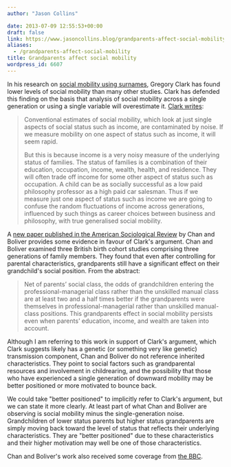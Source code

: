 ```yaml
---
author: "Jason Collins"

date: 2013-07-09 12:55:53+00:00
draft: false
link: https://www.jasoncollins.blog/grandparents-affect-social-mobility/
aliases:
  - /grandparents-affect-social-mobility
title: Grandparents affect social mobility
wordpress_id: 6607
---
```


In his research on [social mobility using surnames](https://www.jasoncollins.blog/social-mobility-across-the-generations/), Gregory Clark has found lower levels of social mobility than many other studies. Clark has defended this finding on the basis that analysis of social mobility across a single generation or using a single variable will overestimate it. [Clark writes](http://www.economist.com/blogs/freeexchange/2013/02/mobility-2):


<blockquote>Conventional estimates of social mobility, which look at just single aspects of social status such as income, are contaminated by noise. If we measure mobility on one aspect of status such as income, it will seem rapid.

But this is because income is a very noisy measure of the underlying status of families. The status of families is a combination of their education, occupation, income, wealth, health, and residence. They will often trade off income for some other aspect of status such as occupation. A child can be as socially successful as a low paid philosophy professor as a high paid car salesman. Thus if we measure just one aspect of status such as income we are going to confuse the random fluctuations of income across generations, influenced by such things as career choices between business and philosophy, with true generalised social mobility.</blockquote>


A [new paper published in the American Sociological Review](http://doi.org/10.1177/0003122413489130) by Chan and Boliver provides some evidence in favour of Clark's argument. Chan and Boliver examined three British birth cohort studies comprising three generations of family members. They found that even after controlling for parental characteristics, grandparents still have a significant effect on their grandchild's social position. From the abstract:


<blockquote>Net of parents’ social class, the odds of grandchildren entering the professional-managerial class rather than the unskilled manual class are at least two and a half times better if the grandparents were themselves in professional-managerial rather than unskilled manual-class positions. This grandparents effect in social mobility persists even when parents’ education, income, and wealth are taken into account.</blockquote>


Although I am referring to this work in support of Clark's argument, which Clark suggests likely has a genetic (or something very like genetic) transmission component, Chan and Boliver do not reference inherited characteristics. They point to social factors such as grandparental resources and involvement in childrearing, and the possibility that those who have experienced a single generation of downward mobility may be better positioned or more motivated to bounce back.

We could take "better positioned" to implicitly refer to Clark's argument, but we can state it more clearly. At least part of what Chan and Boliver are observing is social mobility minus the single-generation noise. Grandchildren of lower status parents but higher status grandparents are simply moving back toward the level of status that reflects their underlying characteristics. They are "better positioned" due to these characteristics and their higher motivation may well be one of those characteristics.

Chan and Boliver's work also received some coverage from [the BBC](http://www.bbc.co.uk/news/education-23101446).
